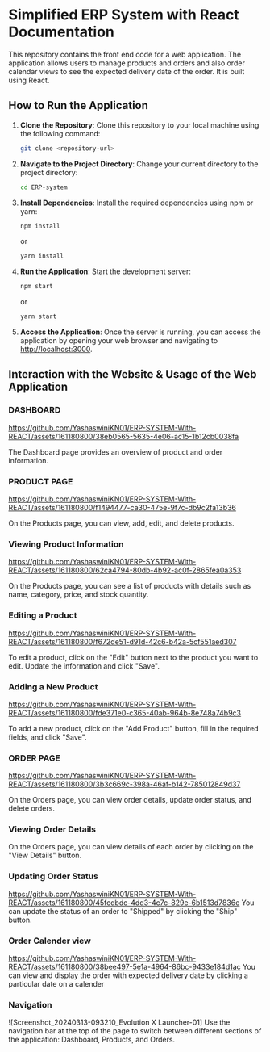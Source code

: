 # Simplified ERP System with React Documentation

This repository contains the front end code for a web application. The application allows users to manage products and orders and also order calendar views to see the expected delivery date of the order. It is built using React.

## How to Run the Application

1. **Clone the Repository**: Clone this repository to your local machine using the following command:

   ```bash
   git clone <repository-url>
   ```

2. **Navigate to the Project Directory**: Change your current directory to the project directory:

   ```bash
   cd ERP-system
   ```

3. **Install Dependencies**: Install the required dependencies using npm or yarn:

   ```bash
   npm install
   ```

   or

   ```bash
   yarn install
   ```

4. **Run the Application**: Start the development server:

   ```bash
   npm start
   ```

   or

   ```bash
   yarn start
   ```

5. **Access the Application**: Once the server is running, you can access the application by opening your web browser and navigating to [http://localhost:3000](http://localhost:3000).

## Interaction with the Website & Usage of the Web Application

### DASHBOARD


https://github.com/YashaswiniKN01/ERP-SYSTEM-With-REACT/assets/161180800/38eb0565-5635-4e06-ac15-1b12cb0038fa

The Dashboard page provides an overview of product and order information.

### PRODUCT PAGE


https://github.com/YashaswiniKN01/ERP-SYSTEM-With-REACT/assets/161180800/f1494477-ca30-475e-9f7c-db9c2fa13b36

On the Products page, you can view, add, edit, and delete products.

### Viewing Product Information



https://github.com/YashaswiniKN01/ERP-SYSTEM-With-REACT/assets/161180800/62ca4794-80db-4b92-ac0f-2865fea0a353

On the Products page, you can see a list of products with details such as name, category, price, and stock quantity.

### Editing a Product


https://github.com/YashaswiniKN01/ERP-SYSTEM-With-REACT/assets/161180800/f672de51-d91d-42c6-b42a-5cf551aed307

To edit a product, click on the "Edit" button next to the product you want to edit. Update the information and click "Save".

### Adding a New Product


https://github.com/YashaswiniKN01/ERP-SYSTEM-With-REACT/assets/161180800/fde371e0-c365-40ab-964b-8e748a74b9c3

To add a new product, click on the "Add Product" button, fill in the required fields, and click "Save".

### ORDER PAGE


https://github.com/YashaswiniKN01/ERP-SYSTEM-With-REACT/assets/161180800/3b3c669c-398a-46af-b142-785012849d37

On the Orders page, you can view order details, update order status, and delete orders.

### Viewing Order Details



On the Orders page, you can view details of each order by clicking on the "View Details" button.

### Updating Order Status
https://github.com/YashaswiniKN01/ERP-SYSTEM-With-REACT/assets/161180800/45fcdbdc-4dd3-4c7c-829e-6b1513d7836e
You can update the status of an order to "Shipped" by clicking the "Ship" button.

### Order Calender view


https://github.com/YashaswiniKN01/ERP-SYSTEM-With-REACT/assets/161180800/38bee497-5e1a-4964-86bc-9433e184d1ac
You can view and display the order with expected delivery date by clicking  a particular date on a calender


### Navigation

![Screenshot_20240313-093210_Evolution X Launcher-01]
Use the navigation bar at the top of the page to switch between different sections of the application: Dashboard, Products, and Orders.
